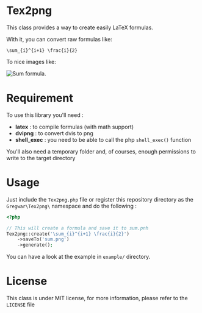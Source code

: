 Tex2png
=======

This class provides a way to create easily LaTeX formulas.

With it, you can convert raw formulas like:

`\sum_{i}^{i+1} \frac{i}{2}`

To nice images like:

![Sum formula](http://gregwar.com/sum.png).

Requirement
===========

To use this library you'll need :

* **latex** : to compile formulas (with math support)
* **dvipng** : to convert dvis to png
* **shell_exec** : you need to be able to call the php `shell_exec()` function

You'll also need a temporary folder and, of courses, enough permissions to write to the 
target directory

Usage
=====

Just include the `Tex2png.php` file or register this repository directory as the
`Gregwar\Tex2png\` namespace and do the following :

```php
<?php

// This will create a formula and save it to sum.pnh
Tex2png::create('\sum_{i}^{i+1} \frac{i}{2}')
    ->saveTo('sum.png')
    ->generate();
```

You can have a look at the example in `example/` directory.

License
=======

This class is under MIT license, for more information, please refer to the `LICENSE` file
